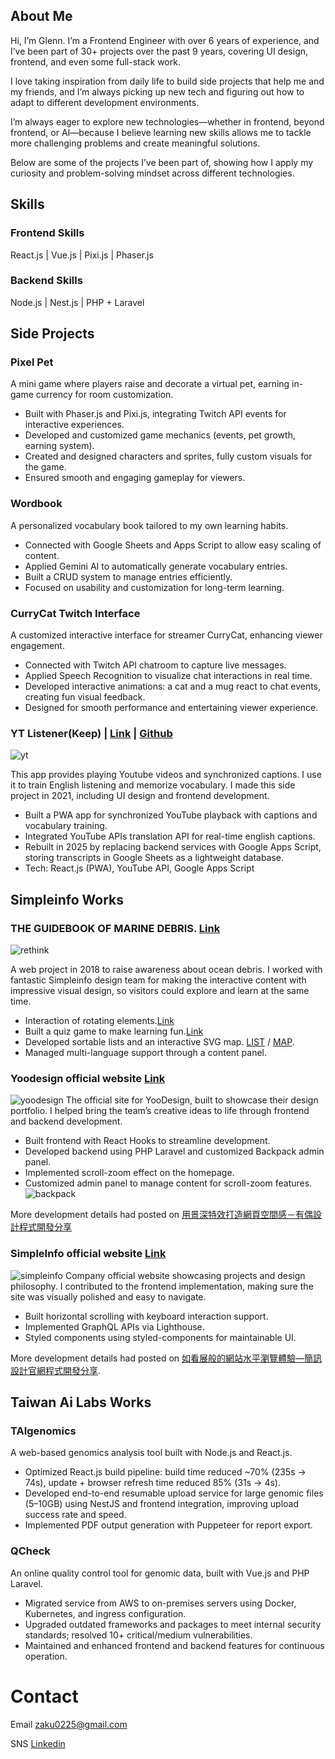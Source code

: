 ## About Me

Hi, I’m Glenn.
I’m a Frontend Engineer with over 6 years of experience, and I’ve been part of 30+ projects over the past 9 years, covering UI design, frontend, and even some full-stack work.

I love taking inspiration from daily life to build side projects that help me and my friends, and I’m always picking up new tech and figuring out how to adapt to different development environments.

I’m always eager to explore new technologies—whether in frontend, beyond frontend, or AI—because I believe learning new skills allows me to tackle more challenging problems and create meaningful solutions.

Below are some of the projects I’ve been part of, showing how I apply my curiosity and problem-solving mindset across different technologies.

## Skills
### Frontend Skills
React.js | Vue.js | Pixi.js | Phaser.js

### Backend Skills
Node.js | Nest.js | PHP + Laravel


## Side Projects

### Pixel Pet
A mini game where players raise and decorate a virtual pet, earning in-game currency for room customization.
- Built with Phaser.js and Pixi.js, integrating Twitch API events for interactive experiences.
- Developed and customized game mechanics (events, pet growth, earning system).
- Created and designed characters and sprites, fully custom visuals for the game.
- Ensured smooth and engaging gameplay for viewers.

### Wordbook
A personalized vocabulary book tailored to my own learning habits.
- Connected with Google Sheets and Apps Script to allow easy scaling of content.
- Applied Gemini AI to automatically generate vocabulary entries.
- Built a CRUD system to manage entries efficiently.
- Focused on usability and customization for long-term learning.

### CurryCat Twitch Interface
A customized interactive interface for streamer CurryCat, enhancing viewer engagement.
- Connected with Twitch API chatroom to capture live messages.
- Applied Speech Recognition to visualize chat interactions in real time.
- Developed interactive animations: a cat and a mug react to chat events, creating fun visual feedback.
- Designed for smooth performance and entertaining viewer experience.



### YT Listener(Keep) | [Link](https://ytlistener.glenn.tw/demo) | [Github](https://github.com/GlennJong/yt-listener)
![yt](https://github.com/GlennJong/portfolio-en/blob/master/images/yt.png?raw=true "ytlistener")

This app provides playing Youtube videos and synchronized captions. I use it to train English listening and memorize vocabulary.
I made this side project in 2021, including UI design and frontend development.
- Built a PWA app for synchronized YouTube playback with captions and vocabulary training.
- Integrated YouTube APIs translation API for real-time english captions.
- Rebuilt in 2025 by replacing backend services with Google Apps Script, storing transcripts in Google Sheets as a lightweight database.
- Tech: React.js (PWA), YouTube API, Google Apps Script



## Simpleinfo Works

### THE GUIDEBOOK OF MARINE DEBRIS. [Link](http://oceantrash.rethinktw.org/)
![rethink](https://github.com/GlennJong/portfolio-en/blob/master/images/rethink.gif?raw=true "THE GUIDEBOOK OF MARINE DEBRIS.")

A web project in 2018 to raise awareness about ocean debris. I worked with fantastic Simpleinfo design team for making the interactive content with impressive visual design, so visitors could explore and learn at the same time.
- Interaction of rotating elements.[Link](http://oceantrash.rethinktw.org/marine-debris/rubber-duck)
- Built a quiz game to make learning fun.[Link](http://oceantrash.rethinktw.org/challenge-start)
- Developed sortable lists and an interactive SVG map. [LIST](http://oceantrash.rethinktw.org/) / [MAP](http://oceantrash.rethinktw.org/zh-TW/map).
- Managed multi-language support through a content panel.


### Yoodesign official website [Link](https://yoodesign.com.tw/)
![yoodesign](https://github.com/GlennJong/portfolio-en/blob/master/images/yoodesign.gif?raw=true "yoodesign")
The official site for YooDesign, built to showcase their design portfolio. I helped bring the team’s creative ideas to life through frontend and backend development.

- Built frontend with React Hooks to streamline development.
- Developed backend using PHP Laravel and customized Backpack admin panel.
- Implemented scroll-zoom effect on the homepage.
- Customized admin panel to manage content for scroll-zoom features.
![backpack](https://github.com/GlennJong/portfolio-en/blob/master/images/yoodesign-back.png?raw=true "backpack")

More development details had posted on [用景深特效打造網頁空間感－有偶設計程式開發分享](https://blog.simpleinfo.cc/blog/talk/yoo-design-code-sharing)


### SimpleInfo official website [Link](https://www.simpleinfo.cc/)
![simpleinfo](https://github.com/GlennJong/portfolio-en/blob/master/images/simpleinfo.gif?raw=true "simpleinfo")
Company official website showcasing projects and design philosophy. I contributed to the frontend implementation, making sure the site was visually polished and easy to navigate.

- Built horizontal scrolling with keyboard interaction support.
- Implemented GraphQL APIs via Lighthouse.
- Styled components using styled-components for maintainable UI.

More development details had posted on [如看展般的網站水平瀏覽體驗—簡訊設計官網程式開發分享](https://blog.simpleinfo.cc/blog/talk/simpleinfo-official-code-sharing).


## Taiwan Ai Labs Works
### TAIgenomics
A web-based genomics analysis tool built with Node.js and React.js.

- Optimized React.js build pipeline: build time reduced ~70% (235s → 74s), update + browser refresh time reduced 85% (31s → 4s).
- Developed end-to-end resumable upload service for large genomic files (5–10GB) using NestJS and frontend integration, improving upload success rate and speed.
- Implemented PDF output generation with Puppeteer for report export.

### QCheck
An online quality control tool for genomic data, built with Vue.js and PHP Laravel.

- Migrated service from AWS to on-premises servers using Docker, Kubernetes, and ingress configuration.
- Upgraded outdated frameworks and packages to meet internal security standards; resolved 10+ critical/medium vulnerabilities.
- Maintained and enhanced frontend and backend features for continuous operation.


# Contact
Email
[zaku0225@gmail.com](mailto:zaku0225@gmail.com)

SNS [Linkedin](https://www.linkedin.com/in/jong-glenn-8733bb231/)
